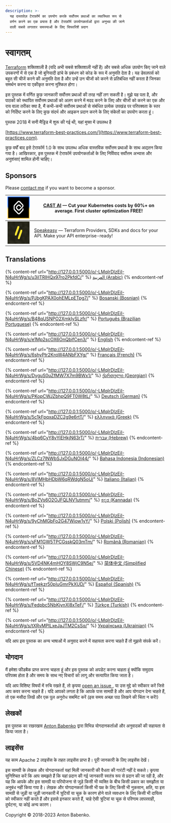 ```yaml
---
description: >-
  यह दस्तावेज़ टेराफ़ॉर्म का उपयोग करके सर्वोत्तम प्रथाओं का व्यवस्थित रूप से
  वर्णन करने का एक प्रयास है और टेराफ़ॉर्म उपयोगकर्ताओं द्वारा अनुभव की जाने
  वाली सबसे लगातार समस्याओं के लिए सिफारिशें प्रदान
---
```


# स्वागतम्

[Terraform](https://www.terraform.io) शक्तिशाली है (यदि अभी सबसे शक्तिशाली नहीं है) और सबसे अधिक उपयोग किए जाने वाले उपकरणों में से एक है जो बुनियादी ढांचे के प्रबंधन को कोड के रूप में अनुमति देता है। यह डेवलपर्स को बहुत सी चीजें करने की अनुमति देता है और उन्हें उन चीजों को करने से प्रतिबंधित नहीं करता है जिनका समर्थन करना या एकीकृत करना मुश्किल होगा।

इस पुस्तक में वर्णित कुछ जानकारी सर्वोत्तम प्रथाओं की तरह नहीं लग सकती है। मुझे यह पता है, और पाठकों को स्थापित सर्वोत्तम प्रथाओं को अलग करने में मदद करने के लिए और चीजों को करने का एक और राय वाला तरीका क्या है, मैं कभी-कभी सर्वोत्तम प्रथाओं से संबंधित प्रत्येक उपखंड पर परिपक्वता के स्तर को निर्दिष्ट करने के लिए कुछ संदर्भ और आइकन प्रदान करने के लिए संकेतों का उपयोग करता हूं।

पुस्तक 2018 में सनी मैड्रिड में शुरू की गई थी, यहां मुफ्त में उपलब्ध है

[https://www.terraform-best-practices.com/](https://www.terraform-best-practices.com).

कुछ वर्षों बाद इसे टेराफॉर्म 1.0 के साथ उपलब्ध अधिक वास्तविक सर्वोत्तम प्रथाओं के साथ अद्यतन किया गया है। आखिरकार, इस पुस्तक में टेराफॉर्म उपयोगकर्ताओं के लिए निर्विवाद सर्वोत्तम अभ्यास और अनुशंसाएं शामिल होनी चाहिए।

## Sponsors

Please [contact me](https://github.com/antonbabenko/terraform-aws-devops#social-links) if you want to become a sponsor.

| [![](.gitbook/assets/cast-logo.png)](https://cast.ai/antonbabenko)                                                             | [CAST AI](https://cast.ai/antonbabenko) — Cut your Kubernetes costs by 60%+ on average. First cluster optimization FREE!                                                            |
| ------------------------------------------------------------------------------------------------------------------------------ | ----------------------------------------------------------------------------------------------------------------------------------------------------------------------------------- |
| [![](.gitbook/assets/speakeasy-logo.png)](https://speakeasyapi.dev?utm_source=tf_best_practices&utm_medium=github+sponsorship) | [Speakeasy](https://speakeasyapi.dev?utm_source=tf_best_practices&utm_medium=github+sponsorship) — Terraform Providers, SDKs and docs for your API. Make your API enterprise-ready! |

## Translations

{% content-ref url="http://127.0.0.1:5000/o/-LMqIrDlzEiI-N4uHrWg/s/u3iITRIHQx97ro2PkfdC/" %}
[العربية (Arabic)](http://127.0.0.1:5000/o/-LMqIrDlzEiI-N4uHrWg/s/u3iITRIHQx97ro2PkfdC/)
{% endcontent-ref %}

{% content-ref url="http://127.0.0.1:5000/o/-LMqIrDlzEiI-N4uHrWg/s/PJbgKPAX0ohEMLpETpg7/" %}
[Bosanski (Bosnian)](http://127.0.0.1:5000/o/-LMqIrDlzEiI-N4uHrWg/s/PJbgKPAX0ohEMLpETpg7/)
{% endcontent-ref %}

{% content-ref url="http://127.0.0.1:5000/o/-LMqIrDlzEiI-N4uHrWg/s/B48qUSNPO2XmkIySLzfr/" %}
[Português (Brazilian Portuguese)](http://127.0.0.1:5000/o/-LMqIrDlzEiI-N4uHrWg/s/B48qUSNPO2XmkIySLzfr/)
{% endcontent-ref %}

{% content-ref url="http://127.0.0.1:5000/o/-LMqIrDlzEiI-N4uHrWg/s/e1Mp2scOX6OnQbifCen3/" %}
[English](http://127.0.0.1:5000/o/-LMqIrDlzEiI-N4uHrWg/s/e1Mp2scOX6OnQbifCen3/)
{% endcontent-ref %}

{% content-ref url="http://127.0.0.1:5000/o/-LMqIrDlzEiI-N4uHrWg/s/6shyPtr2KrqW4ANbFXYg/" %}
[Français (French)](http://127.0.0.1:5000/o/-LMqIrDlzEiI-N4uHrWg/s/6shyPtr2KrqW4ANbFXYg/)
{% endcontent-ref %}

{% content-ref url="http://127.0.0.1:5000/o/-LMqIrDlzEiI-N4uHrWg/s/DyguS0uZfMW7X7m9BWx1/" %}
[ქართული (Georgian)](http://127.0.0.1:5000/o/-LMqIrDlzEiI-N4uHrWg/s/DyguS0uZfMW7X7m9BWx1/)
{% endcontent-ref %}

{% content-ref url="http://127.0.0.1:5000/o/-LMqIrDlzEiI-N4uHrWg/s/PKopCWJZbhpQ9FT0W8tL/" %}
[Deutsch (German)](http://127.0.0.1:5000/o/-LMqIrDlzEiI-N4uHrWg/s/PKopCWJZbhpQ9FT0W8tL/)
{% endcontent-ref %}

{% content-ref url="http://127.0.0.1:5000/o/-LMqIrDlzEiI-N4uHrWg/s/5c1kFpqxaDZC2g9e6rtT/" %}
[ελληνικά (Greek)](http://127.0.0.1:5000/o/-LMqIrDlzEiI-N4uHrWg/s/5c1kFpqxaDZC2g9e6rtT/)
{% endcontent-ref %}

{% content-ref url="http://127.0.0.1:5000/o/-LMqIrDlzEiI-N4uHrWg/s/4bq6CyY8vYiEHkjN63rT/" %}
[עברית (Hebrew)](http://127.0.0.1:5000/o/-LMqIrDlzEiI-N4uHrWg/s/4bq6CyY8vYiEHkjN63rT/)
{% endcontent-ref %}

{% content-ref url="http://127.0.0.1:5000/o/-LMqIrDlzEiI-N4uHrWg/s/ZLCz7lNWbSJxDGuNOI44/" %}
[Bahasa Indonesia (Indonesian)](http://127.0.0.1:5000/o/-LMqIrDlzEiI-N4uHrWg/s/ZLCz7lNWbSJxDGuNOI44/)
{% endcontent-ref %}

{% content-ref url="http://127.0.0.1:5000/o/-LMqIrDlzEiI-N4uHrWg/s/8VlMHbHDbW6qRWdgN5oU/" %}
[Italiano (Italian)](http://127.0.0.1:5000/o/-LMqIrDlzEiI-N4uHrWg/s/8VlMHbHDbW6qRWdgN5oU/)
{% endcontent-ref %}

{% content-ref url="http://127.0.0.1:5000/o/-LMqIrDlzEiI-N4uHrWg/s/BoZVs6O2OJFQLNV1utmm/" %}
[ಕನ್ನಡ (Kannada)](http://127.0.0.1:5000/o/-LMqIrDlzEiI-N4uHrWg/s/BoZVs6O2OJFQLNV1utmm/)
{% endcontent-ref %}

{% content-ref url="http://127.0.0.1:5000/o/-LMqIrDlzEiI-N4uHrWg/s/9yChMGbFo2G47Wiow1yY/" %}
[Polski (Polish)](http://127.0.0.1:5000/o/-LMqIrDlzEiI-N4uHrWg/s/9yChMGbFo2G47Wiow1yY/)
{% endcontent-ref %}

{% content-ref url="http://127.0.0.1:5000/o/-LMqIrDlzEiI-N4uHrWg/s/sFM1GW5TPCGsskQ03mTm/" %}
[Română (Romanian)](http://127.0.0.1:5000/o/-LMqIrDlzEiI-N4uHrWg/s/sFM1GW5TPCGsskQ03mTm/)
{% endcontent-ref %}

{% content-ref url="http://127.0.0.1:5000/o/-LMqIrDlzEiI-N4uHrWg/s/5VD4NK4mHOY8SWjC9N5e/" %}
[简体中文 (Simplified Chinese)](http://127.0.0.1:5000/o/-LMqIrDlzEiI-N4uHrWg/s/5VD4NK4mHOY8SWjC9N5e/)
{% endcontent-ref %}

{% content-ref url="http://127.0.0.1:5000/o/-LMqIrDlzEiI-N4uHrWg/s/fTxekzr50pIuGmrPkXUD/" %}
[Español (Spanish)](http://127.0.0.1:5000/o/-LMqIrDlzEiI-N4uHrWg/s/fTxekzr50pIuGmrPkXUD/)
{% endcontent-ref %}

{% content-ref url="http://127.0.0.1:5000/o/-LMqIrDlzEiI-N4uHrWg/s/Fedpbc5NbKjynXI8xTeF/" %}
[Türkçe (Turkish)](http://127.0.0.1:5000/o/-LMqIrDlzEiI-N4uHrWg/s/Fedpbc5NbKjynXI8xTeF/)
{% endcontent-ref %}

{% content-ref url="http://127.0.0.1:5000/o/-LMqIrDlzEiI-N4uHrWg/s/tXRvMPILxeJaJTM2CsSq/" %}
[Українська (Ukrainian)](http://127.0.0.1:5000/o/-LMqIrDlzEiI-N4uHrWg/s/tXRvMPILxeJaJTM2CsSq/)
{% endcontent-ref %}

यदि आप इस पुस्तक का अन्य भाषाओं में अनुवाद करने में सहायता करना चाहते हैं तो मुझसे संपर्क करें।

## योगदान

मैं हमेशा फीडबैक प्राप्त करना चाहता हूं और इस पुस्तक को अपडेट करना चाहता हूं क्योंकि समुदाय परिपक्व होता है और समय के साथ नए विचारों को लागू और सत्यापित किया जाता है।

यदि आप विशिष्ट विषयों में रुचि रखते हैं, तो कृपया [open an issue ](https://github.com/antonbabenko/terraform-best-practices/issues), या उस मुद्दे को स्वीकार करें जिसे आप कवर करना चाहते हैं। यदि आपको लगता है कि आपके पास सामग्री है और आप योगदान देना चाहते हैं, तो एक मसौदा लिखें और एक पुल अनुरोध सबमिट करें (इस समय अच्छा पाठ लिखने की चिंता न करें!)

## लेखकों

इस पुस्तक का रखरखाव [Anton Babenko](https://github.com/antonbabenko) द्वारा विभिन्न योगदानकर्ताओं और अनुवादकों की सहायता से किया जाता है।

## लाइसेंस

यह काम Apache 2 लाइसेंस के तहत लाइसेंस प्राप्त है। पूरी जानकारी के लिए लाइसेंस देखें।&#x20;

इस सामग्री के लेखक और योगदानकर्ता यहां मिली जानकारी की वैधता की गारंटी नहीं दे सकते। कृपया सुनिश्चित करें कि आप समझते हैं कि यहां प्रदान की गई जानकारी स्वतंत्र रूप से प्रदान की जा रही है, और यह कि आपके और इस सामग्री या परियोजना से जुड़े किसी भी व्यक्ति के बीच किसी प्रकार का समझौता या अनुबंध नहीं किया गया है। लेखक और योगदानकर्ता किसी भी पक्ष के लिए किसी भी नुकसान, क्षति, या इस सामग्री से जुड़ी या जुड़ी जानकारी में त्रुटियों या चूक के कारण होने वाले व्यवधान के लिए किसी भी दायित्व को स्वीकार नहीं करते हैं और इससे इनकार करते हैं, चाहे ऐसी त्रुटियां या चूक से परिणाम लापरवाही, दुर्घटना, या कोई अन्य कारण।

Copyright © 2018-2023 Anton Babenko.
